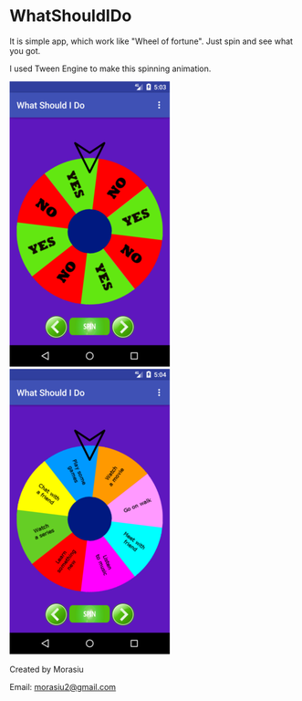# WhatShouldIDo

It is simple app, which work like "Wheel of fortune". Just spin and see what you got.

I used Tween Engine to make this spinning animation.

![1](Documentation/1.png)
![2](Documentation/2.png)

Created by Morasiu

Email: morasiu2@gmail.com
